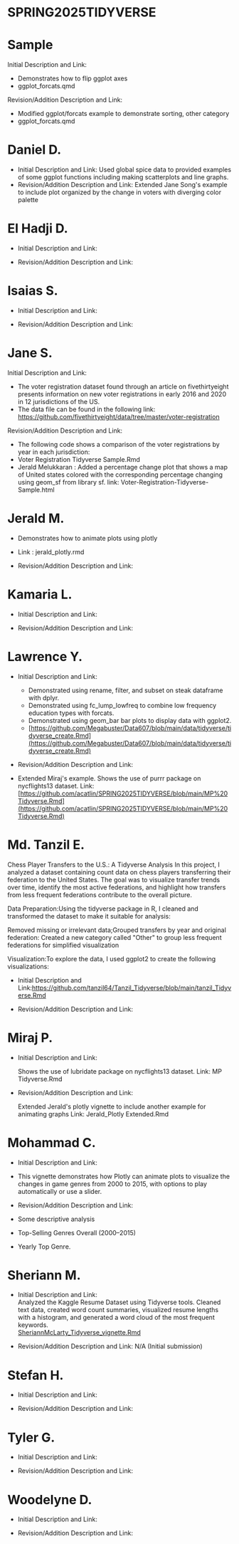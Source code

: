 # SPRING2025TIDYVERSE

# Sample
Initial Description and Link: 
* Demonstrates how to flip ggplot axes
* ggplot_forcats.qmd


Revision/Addition Description and Link: 
* Modified ggplot/forcats example to demonstrate sorting, other category
* ggplot_forcats.qmd

# Daniel D.

* Initial Description and Link:
Used global spice data to provided examples of some ggplot functions including making scatterplots and line graphs.
* Revision/Addition Description and Link:
Extended Jane Song's example to include plot organized by the change in voters with diverging color palette


# El Hadji D.

* Initial Description and Link:

* Revision/Addition Description and Link:



# Isaias S.

* Initial Description and Link:

* Revision/Addition Description and Link:



# Jane S.

Initial Description and Link:
* The voter registration dataset found through an article on fivethirtyeight presents information on new voter registrations in early 2016 and 2020 in 12 jurisdictions of the US.
* The data file can be found in the following link: https://github.com/fivethirtyeight/data/tree/master/voter-registration

Revision/Addition Description and Link:
* The following code shows a comparison of the voter registrations by year in each jurisdiction: 
* Voter Registration Tidyverse Sample.Rmd
* Jerald Melukkaran :  Added a percentage change plot that shows a map of United states colored with the corresponding percentage changing using  geom_sf from library sf. link: Voter-Registration-Tidyverse-Sample.html




# Jerald M.

* Demonstrates how to animate plots using plotly 
* Link : jerald_plotly.rmd

* Revision/Addition Description and Link:



# Kamaria L.

* Initial Description and Link:

* Revision/Addition Description and Link:



# Lawrence Y.

* Initial Description and Link:
  * Demonstrated using rename, filter, and subset on steak dataframe with dplyr.
  * Demonstrated using fc_lump_lowfreq to combine low frequency education types with forcats.
  * Demonstrated using geom_bar bar plots to display data with ggplot2.
  * [https://github.com/Megabuster/Data607/blob/main/data/tidyverse/tidyverse_create.Rmd](https://github.com/Megabuster/Data607/blob/main/data/tidyverse/tidyverse_create.Rmd)

* Revision/Addition Description and Link:
* Extended Miraj's example. Shows the use of purrr package on nycflights13 dataset. Link: [https://github.com/acatlin/SPRING2025TIDYVERSE/blob/main/MP%20Tidyverse.Rmd](https://github.com/acatlin/SPRING2025TIDYVERSE/blob/main/MP%20Tidyverse.Rmd)



# Md. Tanzil E.
Chess Player Transfers to the U.S.: A Tidyverse Analysis
In this project, I analyzed a dataset containing count data on chess players transferring their federation to the United States. 
The goal was to visualize transfer trends over time, identify the most active federations, and highlight how transfers from less frequent federations contribute to the overall picture.

Data Preparation:Using the tidyverse package in R, I cleaned and transformed the dataset to make it suitable for analysis:

Removed missing or irrelevant data;Grouped transfers by year and original federation:
Created a new category called "Other" to group less frequent federations for simplified visualization

Visualization:To explore the data, I used ggplot2 to create the following visualizations:


* Initial Description and Link:https://github.com/tanzil64/Tanzil_Tidyverse/blob/main/tanzil_Tidyverse.Rmd

* Revision/Addition Description and Link:



# Miraj P.

* Initial Description and Link:

  Shows the use of lubridate package on nycflights13 dataset.
  Link: MP Tidyverse.Rmd
  
* Revision/Addition Description and Link:

  Extended Jerald's plotly vignette to include another example for animating graphs
  Link: Jerald_Plotly Extended.Rmd


# Mohammad C.

* Initial Description and Link:
* This vignette demonstrates how Plotly can animate plots to visualize the changes in game genres from 2000 to 2015, with options to play automatically or use a slider.
  

* Revision/Addition Description and Link:
* Some descriptive analysis
* Top-Selling Genres Overall (2000–2015)
* Yearly Top Genre.
  
  



# Sheriann M.

* Initial Description and Link:  
  Analyzed the Kaggle Resume Dataset using Tidyverse tools. Cleaned text data, created word count summaries, visualized resume lengths with a histogram, and generated a word cloud of the most frequent keywords.  
  [SheriannMcLarty_Tidyverse_vignette.Rmd](SheriannMcLarty_Tidyverse_vignette.Rmd)

* Revision/Addition Description and Link:
  N/A (Initial submission)


# Stefan H.

* Initial Description and Link:

* Revision/Addition Description and Link:



# Tyler G.

* Initial Description and Link:

* Revision/Addition Description and Link:



# Woodelyne D.

* Initial Description and Link:

* Revision/Addition Description and Link:



